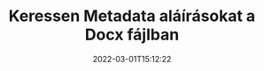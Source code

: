 ---
############################# Static ############################
layout: "auto-gen-signature"
date: 2022-03-01T15:12:22
draft: false
operation: Search
signaturetype: Metadata
fileformat: Docx
productName: .NET
lang: hu
productCode: net
otherformats: pdf doc docx docm dot dotm dotx odt ott rtf xls xlsx xlsm xlsb csv ods ots xltx xltm ppt pptx pps ppsx odp otp potx potm pptm ppsm png jpg bmp gif tiff svg webp wmf
breadcrumb: Search Metadata signatures at Docx with C#

############################# Head ############################
head_title: "Keressen Metadata aláírásokat a Docx fájlban a C# programban"
head_description: "A .NET használatával kereshet Metadata aláírásokat a Docx fájlokban néhány sornyi kód használatával."

############################# Header ############################
title: "Keressen Metadata aláírásokat a Docx fájlban"
description: "A .NET natív API lehetővé teszi a Metadata aláírások keresését a már aláírt Docx fájlokban. Végezzen speciális e-aláírás-keresést a Docx dokumentumaiban néhány sornyi kód használatával."
bg_image: "https://cms.admin.containerize.com/templates/aspose/App_Themes/V3/images/bg/header1.png"
bg_overlay: false
button:
    enable: true

############################# SubMenu ############################
submenu:
    enable: true

    left:
        img_alt: "GroupDocs.Signature for .NET"
        image: "https://cms.admin.containerize.com/templates/groupdocs/images/product-logos/90x90-noborder/groupdocsature-net.png"
        product: "GroupDocs.Signature"
        platform: ".NET"



############################# About ############################
about:
    enable: true
    title: "A GroupDocs.Signature for .NET API-ról"
    content: |
        A [GroupDocs.Signature for .NET](https://products.groupdocs.com/signature/net/) biztosítja a .NET API-t dokumentumok feldolgozásához különböző aláírástípusok, például szövegek, képek, digitális tanúsítványok, vonalkódok, QR-kódok, bélyegzők vagy metaadatok használatával. A felhasználók hozzáadhatnak, törölhetnek, frissíthetnek, ellenőrizhetnek vagy kereshetnek elektronikus aláírásokban PDF-ekben, MS Word-dokumentumokban, MS Excel-munkafüzetekben, MS PowerPoint-prezentációkban, Adobe Photoshop-fájlokban és különféle képformátumokban, az aláírások tulajdonságainak szükség szerinti testreszabásának további támogatásával.
    

############################# Steps ############################
steps:
    enable: true
    title_left: "Metadata aláírások keresése a {{Fájlformátum}} fájlban"
    content_left: |
        A [GroupDocs.Signature for .NET](https://products.groupdocs.com/signature/net/) néhány egyszerű lépés végrehajtásával megkönnyíti a .NET fejlesztői számára, hogy Metadata aláírásokat keressenek alkalmazásaik Docx fájljaiban.
        
        * Hozzon létre egy új Signature osztály példányt, és adja meg a forrásdokumentum elérési útját konstruktor paraméterként.
        * Példányosítsa a SearchOptions objektumot igényei szerint, és adja meg a keresési beállításokat.
        * Hívja meg a Signature osztálypéldány keresési metódusát, és adja át neki a SearchOptions-t.
        * A keresési eredményeket az Ön igényei szerint dolgozza fel.

    title_right: "rendszerkövetelmények"
    content_right: |
        A GroupDocs.Signature for .NET minden nagyobb platformon és operációs rendszeren támogatott. Mielőtt végrehajtaná az alábbi kódot, győződjön meg arról, hogy a következő előfeltételek telepítve vannak a rendszeren.

        * Operációs rendszerek: Microsoft Windows, Linux, MacOS
        * Fejlesztői környezetek: Microsoft Visual Studio, Xamarin, MonoDevelop
        * Frameworks: .NET Framework, .NET Standard, .NET Core, Mono
        * Töltse le a(z) GroupDocs.Signature for .NET legújabb verzióját innen: [Nuget](https://www.nuget.org/packages/groupdocs.signature)
         
    code: |
        ```csharp    
        
        // Set up input Docx file
        string filePath = "input.docx";

        // Instantiate Signature for input file
        using (var signature = new GroupDocs.Signature.Signature(filePath))
        {
                // search for Metadata signatures in Docx document
                List<WordProcessingMetadataSignature> signatures = signature.Search<WordProcessingMetadataSignature>(SignatureType.Metadata);

                // process signatures which were found 
                foreach (WordProcessingMetadataSignature item in signatures)
                {
                    //...
                }
        }

        ```

############################# Demos ############################
demos:
    enable: true
    title: "Metadata elektronikus aláírás keresése Élő bemutató"
    content: |
       A [GroupDocs.Signature App](https://products.groupdocs.app/signature/family) webhelyen azonnal kereshet a dokumentumban különféle elektronikus aláírásokat Docx fájlokhoz.

        
############################# More Formats ############################
more_formats:
    enable: true
    title: "Más Metadata aláírások keresése a C# segítségével"
    content: |
        "Az elektronikus aláírások keresése különböző dokumentumokban. Keresse meg az aláírásokat a népszerű fájlformátumok egyikéből az alábbiak szerint."
    format: 
           
       
back_to_top:
    enable: true
---